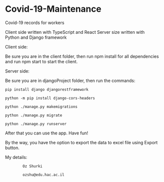 # Covid-19-Maintenance

Covid-19 records for workers

Client side written with TypeScript and React
Server size written with Python and Django framework

Client side:

  Be sure you are in the client folder, then run npm install for all dependencies and run npm start to start the client.
  
Server side:

  Be sure you are in djangoProject folder, then run the commands:

    pip install django djangorestframework
  
    python -m pip install django-cors-headers
  
    python ./manage.py makemigrations
  
    python ./manage.py migrate
  
    python ./manage.py runserver
  
  
  
After that you can use the app. Have fun!

By the way, you have the option to export the data to excel file using Export button.


My details:

            Oz Shurki

            ozshu@edu.hac.ac.il

